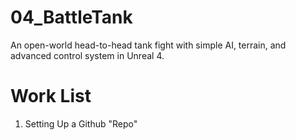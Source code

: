 # 04_BattleTank
An open-world head-to-head tank fight with simple AI, terrain, and advanced control system in Unreal 4.

# Work List
1. Setting Up a Github "Repo"
